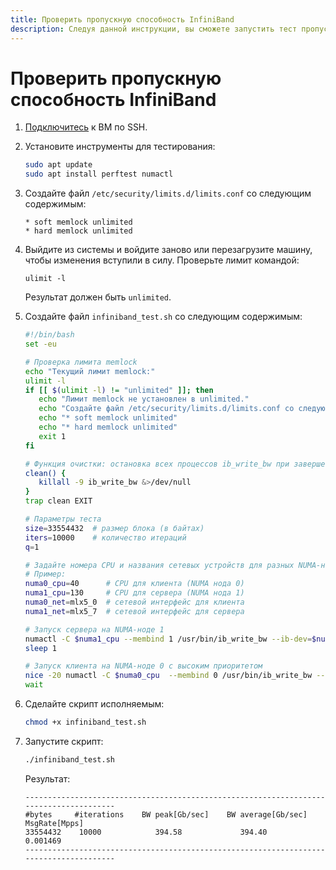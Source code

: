 ```yaml
---
title: Проверить пропускную способность InfiniBand
description: Следуя данной инструкции, вы сможете запустить тест пропускной способности InfiniBand на одной машине с разделением ресурсов по NUMA-нодам.
---
```


# Проверить пропускную способность InfiniBand

1. [Подключитесь](../../../compute/operations/vm-connect/ssh.md) к ВМ по SSH.
1. Установите инструменты для тестирования:

   ```bash
   sudo apt update
   sudo apt install perftest numactl
   ```

1. Создайте файл `/etc/security/limits.d/limits.conf` со следующим содержимым:

   ```text
   * soft memlock unlimited
   * hard memlock unlimited
   ```

1. Выйдите из системы и войдите заново или перезагрузите машину, чтобы изменения вступили в силу. Проверьте лимит командой:

   ```text
   ulimit -l
   ```

   Результат должен быть `unlimited`.

1. Создайте файл `infiniband_test.sh` со следующим содержимым:

   ```bash
   #!/bin/bash
   set -eu

   # Проверка лимита memlock
   echo "Текущий лимит memlock:"
   ulimit -l
   if [[ $(ulimit -l) != "unlimited" ]]; then
      echo "Лимит memlock не установлен в unlimited."
      echo "Создайте файл /etc/security/limits.d/limits.conf со следующим содержимым:"
      echo "* soft memlock unlimited"
      echo "* hard memlock unlimited"
      exit 1
   fi

   # Функция очистки: остановка всех процессов ib_write_bw при завершении скрипта
   clean() {
      killall -9 ib_write_bw &>/dev/null
   }
   trap clean EXIT

   # Параметры теста
   size=33554432  # размер блока (в байтах)
   iters=10000    # количество итераций
   q=1

   # Задайте номера CPU и названия сетевых устройств для разных NUMA-нод
   # Пример:
   numa0_cpu=40      # CPU для клиента (NUMA нода 0)
   numa1_cpu=130     # CPU для сервера (NUMA нода 1)
   numa0_net=mlx5_0  # сетевой интерфейс для клиента
   numa1_net=mlx5_7  # сетевой интерфейс для сервера

   # Запуск сервера на NUMA-ноде 1
   numactl -C $numa1_cpu --membind 1 /usr/bin/ib_write_bw --ib-dev=$numa1_net --report_gbits -s $size  --iters $iters -q $q &>/dev/null &
   sleep 1

   # Запуск клиента на NUMA-ноде 0 с высоким приоритетом
   nice -20 numactl -C $numa0_cpu  --membind 0 /usr/bin/ib_write_bw --ib-dev=$numa0_net --report_gbits -s $size --iters $iters -q $q localhost &
   wait
   ```

1. Сделайте скрипт исполняемым:

   ```bash
   chmod +x infiniband_test.sh
   ```

1. Запустите скрипт:

   ```bash
   ./infiniband_test.sh
   ```

   Результат:

   ```text
   ---------------------------------------------------------------------------------------
   #bytes     #iterations    BW peak[Gb/sec]    BW average[Gb/sec]   MsgRate[Mpps]
   33554432    10000            394.58             394.40                    0.001469
   ---------------------------------------------------------------------------------------
   ```